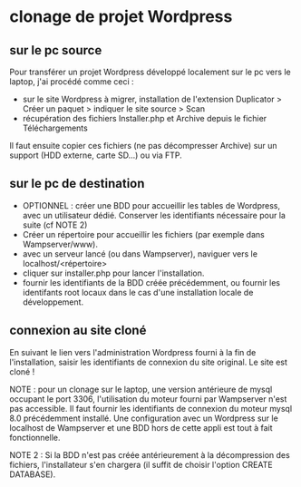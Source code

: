 # clonage de projet Wordpress

## sur le pc source

Pour transférer un projet Wordpress développé localement sur le pc vers le laptop, j'ai procédé comme ceci :

- sur le site Wordpress à migrer, installation de l'extension Duplicator > Créer un paquet > indiquer le site source > Scan 
- récupération des fichiers Installer.php et Archive depuis le fichier Téléchargements

Il faut ensuite copier ces fichiers (ne pas décompresser Archive) sur un support (HDD externe, carte SD...) ou via FTP.

## sur le pc de destination

- OPTIONNEL : créer une BDD pour accueillir les tables de Wordpress, avec un utilisateur dédié. Conserver les identifiants nécessaire pour la suite (cf NOTE 2)
- Créer un répertoire pour accueillir les fichiers (par exemple dans Wampserver/www).
- avec un serveur lancé (ou dans Wampserver), naviguer vers le localhost/<répertoire>
- cliquer sur installer.php pour lancer l'installation.
- fournir les identifiants de la BDD créée précédemment, ou fournir les identifants root locaux dans le cas d'une installation locale de développement.

## connexion au site cloné

En suivant le lien vers l'administration Wordpress fourni à la fin de l'installation, saisir les identifiants de connexion du site original.
Le site est cloné !

NOTE : pour un clonage sur le laptop, une version antérieure de mysql occupant le port 3306, l'utilisation du moteur fourni par Wampserver n'est pas accessible.
Il faut fournir les identifiants de connexion du moteur mysql 8.0 précédemment installé.
Une configuration avec un Wordpress sur le localhost de Wampserver et une BDD hors de cette appli est tout à fait fonctionnelle.

NOTE 2 : Si la BDD n'est pas créée antérieurement à la décompression des fichiers, l'installateur s'en chargera (il suffit de choisir l'option CREATE DATABASE).

